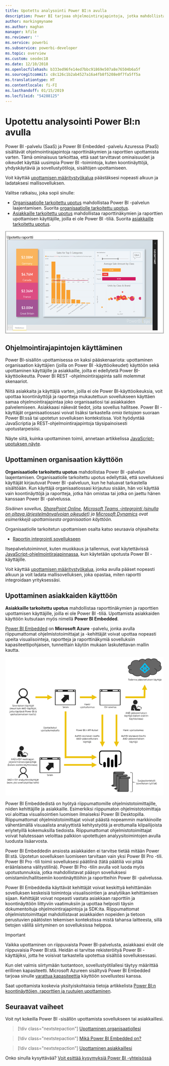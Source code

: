 ```yaml
---
title: Upotettu analysointi Power BI:n avulla
description: Power BI tarjoaa ohjelmointirajapintoja, jotka mahdollistavat koontinäyttöjen ja raporttien upotetun analysoinnin käyttämisen sovelluksiin. Lue lisää upottamisesta Power BI:n kanssa sekä PaaS-ympäristössä että SaaS-ympäristössä upotetun analysoinnin ohjelmiston, upotetun analysoinnin työkalujen tai upotetun liiketoimintatiedon työkalujen avulla.
author: markingmyname
ms.author: maghan
manager: kfile
ms.reviewer: ''
ms.service: powerbi
ms.subservice: powerbi-developer
ms.topic: overview
ms.custom: seodec18
ms.date: 12/10/2018
ms.openlocfilehash: b333ed96fe14ed7bbc91869e507a8e76504b6a5f
ms.sourcegitcommit: c8c126c1b2ab4527a16a4fb8f5208e0f7fa5ff5a
ms.translationtype: HT
ms.contentlocale: fi-FI
ms.lasthandoff: 01/15/2019
ms.locfileid: "54288125"
---
```

# <a name="embedded-analytics-with-power-bi"></a>Upotettu analysointi Power BI:n avulla

Power BI -palvelu (SaaS) ja Power BI Embedded -palvelu Azuressa (PaaS) sisältävät ohjelmointirajapintoja raporttinäkymien ja raporttien upottamista varten. Tämä ominaisuus tarkoittaa, että saat tarvittavat ominaisuudet ja oikeudet käyttää uusimpia Power BI -toimintoja, kuten koontinäyttöjä, yhdyskäytäviä ja sovellustyötiloja, sisältöjen upottamiseen.

Voit käyttää [upottamisen määritystyökalua](https://aka.ms/embedsetup) päästäksesi nopeasti alkuun ja ladataksesi mallisovelluksen.

Valitse ratkaisu, joka sopii sinulle:

* [Organisaatiolle tarkoitettu upotus](embedding.md#embedding-for-your-organization) mahdollistaa Power BI -palvelun laajentamisen. Suorita [organisaatiolle tarkoitettu upotus](https://aka.ms/embedsetup/UserOwnsData).
* [Asiakkaille tarkoitettu upotus](embedding.md#embedding-for-your-customers) mahdollistaa raporttinäkymien ja raporttien upottamisen käyttäjille, joilla ei ole Power BI -tiliä. Suorita [asiakkaille tarkoitettu upotus](https://aka.ms/embedsetup/AppOwnsData).

![PBIE-malli](media/what-can-you-do/what-can-you-do-02.png)

## <a name="using-apis"></a>Ohjelmointirajapintojen käyttäminen

Power BI-sisällön upottamisessa on kaksi pääskenaariota:  upottaminen organisaation käyttäjien (joilla on Power BI -käyttöoikeudet) käyttöön sekä upottaminen käyttäjille ja asiakkaille, joilta ei edellytetä Power BI-käyttöoikeutta. Power BI REST -ohjelmointirajapinta sallii molemmat skenaariot.

Niitä asiakkaita ja käyttäjiä varten, joilla ei ole Power BI-käyttöoikeuksia, voit upottaa koontinäyttöjä ja raportteja mukautettuun sovellukseen käyttäen samaa ohjelmointirajapintaa joko organisaatiosi tai asiakkaiden palvelemiseen. Asiakkaasi näkevät tiedot, joita sovellus hallitsee. Power BI -käyttäjät organisaatiossasi voivat lisäksi tarkastella *omia tietojaan* suoraan Power BI:ssä tai upotetun sovelluksen kontekstissa. Voit hyödyntää JavaScriptia ja REST-ohjelmointirajapintoja täysipainoisesti upotustarpeisiisi.

Näyte siitä, kuinka upottaminen toimii, annetaan artikkelissa [JavaScript-upotuksen näyte](https://microsoft.github.io/PowerBI-JavaScript/demo/).

## <a name="embedding-for-your-organization"></a>Upottaminen organisaation käyttöön

**Organisaatiolle tarkoitettu upotus** mahdollistaa Power BI -palvelun laajentamisen. Organisaatiolle tarkoitettu upotus edellyttää, että sovelluksesi käyttäjät kirjautuvat Power BI -palveluun, kun he haluavat tarkastella sisältöään. Kun käyttäjä organisaatiossasi kirjautuu sisään, hän voi käyttää vain koontinäyttöjä ja raportteja, jotka hän omistaa tai jotka on jaettu hänen kanssaan Power BI -palvelussa.

*Sisäinen sovellus, [SharePoint Online](https://powerbi.microsoft.com/blog/integrate-power-bi-reports-in-sharepoint-online/), [Microsoft Teams -integrointi (sinulla on oltava järjestelmänvalvojan oikeudet)](https://powerbi.microsoft.com/blog/power-bi-teams-up-with-microsoft-teams/) ja [Microsoft Dynamics](https://docs.microsoft.com/dynamics365/customer-engagement/basics/add-edit-power-bi-visualizations-dashboard) ovat esimerkkejä upottamisesta organisaation käyttöön.*

Organisaatiolle tarkoitetun upottamisen osalta katso seuraavia ohjeaiheita:

* [Raportin integrointi sovellukseen](embed-sample-for-your-organization.md)

Itsepalvelutoiminnot, kuten muokkaus ja tallennus, ovat käytettävissä [JavaScript-ohjelmointirajapinnassa](https://github.com/Microsoft/PowerBI-JavaScript), kun käytetään upotusta Power BI -käyttäjille.

Voit käyttää [upottamisen määritystyökalua](https://aka.ms/embedsetup/UserOwnsData), jonka avulla pääset nopeasti alkuun ja voit ladata mallisovelluksen, joka opastaa, miten raportti integroidaan yrityksessäsi.

## <a name="embedding-for-your-customers"></a>Upottaminen asiakkaiden käyttöön

**Asiakkaille tarkoitettu upotus** mahdollistaa raporttinäkymien ja raporttien upottamisen käyttäjille, joilla ei ole Power BI -tiliä. Upottamista asiakkaiden käyttöön kutsutaan myös nimellä **Power BI Embedded**.

[Power BI Embedded](azure-pbie-what-is-power-bi-embedded.md) on **Microsoft Azure** -palvelu, jonka avulla riippumattomat ohjelmistotoimittajat ja -kehittäjät voivat upottaa nopeasti upeita visualisointeja, raportteja ja raporttinäkymiä sovelluksiin kapasiteettipohjaisen, tunneittain käytön mukaan laskutettavan mallin kautta.

![Asiakkaiden käyttöön upottamisen työnkulku](media/embedding/powerbi-embed-flow.png)

Power BI Embeddedistä on hyötyä riippumattomille ohjelmistotoimittajille, niiden kehittäjille ja asiakkaille. Esimerkiksi riippumaton ohjelmistotoimittaja voi aloittaa visualisointien luomisen ilmaiseksi Power BI Desktopilla. Riippumattomat ohjelmistotoimittajat voivat päästä nopeammin markkinoille vähentämällä visuaalista analyyttistä kehitystyötä ja erottumalla kilpailijoista eriytetyillä kokemuksilla tiedoista. Riippumattomat ohjelmistotoimittajat voivat halutessaan veloittaa palkkion upotettujen analyysitoimintojen avulla luodusta lisäarvosta.

Power BI Embeddedin ansiosta asiakkaiden ei tarvitse tietää mitään Power BI:stä. Upotetun sovelluksen luomiseen tarvitaan vain yksi Power BI Pro -tili. Power BI Pro -tili toimii sovelluksesi päätilinä (tätä päätiliä voi pitää eräänlaisena välitystilinä). Power BI Pro -tilin avulla voit luoda myös upotustunnuksia, jotka mahdollistavat pääsyn sovelluksesi omistamiin/hallitsemiin koontinäyttöihin ja raportteihin Power BI -palvelussa.

Power BI Embeddedia käyttävät kehittäjät voivat keskittyä kehittämään sovelluksen keskeisiä toimintoja visualisointien ja analytiikan kehittämisen sijaan. Kehittäjät voivat nopeasti vastata asiakkaan raporttiin ja koontinäyttöön liittyviin vaatimuksiin ja upottaa helposti täysin dokumentoituja ohjelmointirajapintoja ja SDK:ita. Riippumattomat ohjelmistotoimittajat mahdollistavat asiakkaiden nopeiden ja tietoon perustuvien päätösten tekemisen kontekstissa mistä tahansa laitteesta, sillä tietojen välillä siirtyminen on sovelluksissa helppoa.

> [!IMPORTANT]
> Vaikka upottaminen on riippuvaista Power BI-palvelusta, asiakkaasi eivät ole riippuvaisia Power BI:stä. Heidän ei tarvitse rekisteröityä Power BI -käyttäjiksi, jotta he voisivat tarkastella upotettua sisältöä sovelluksessasi.

Kun olet valmis siirtymään tuotantoon, sovellustyötilallesi täytyy määrittää erillinen kapasiteetti. Microsoft Azureen sisältyvä Power BI Embedded tarjoaa sinulle [varattua kapasiteettia](azure-pbie-create-capacity.md) käyttöön sovellustesi kanssa.

Saat upottamista koskevia yksityiskohtaisia tietoja artikkelista [Power BI:n koontinäyttöjen, raporttien ja ruutujen upottaminen](embed-sample-for-customers.md).

## <a name="next-steps"></a>Seuraavat vaiheet

Voit nyt kokeilla Power BI -sisällön upottamista sovellukseen tai asiakkaillesi.

> [!div class="nextstepaction"]
> [Upottaminen organisaatiollesi](embed-sample-for-your-organization.md)

> [!div class="nextstepaction"]
> [Mikä Power BI Embedded on?](azure-pbie-what-is-power-bi-embedded.md)

> [!div class="nextstepaction"]
>[Upottaminen asiakkaillesi](embed-sample-for-customers.md)

Onko sinulla kysyttävää? [Voit esittää kysymyksiä Power BI -yhteisössä](http://community.powerbi.com/)